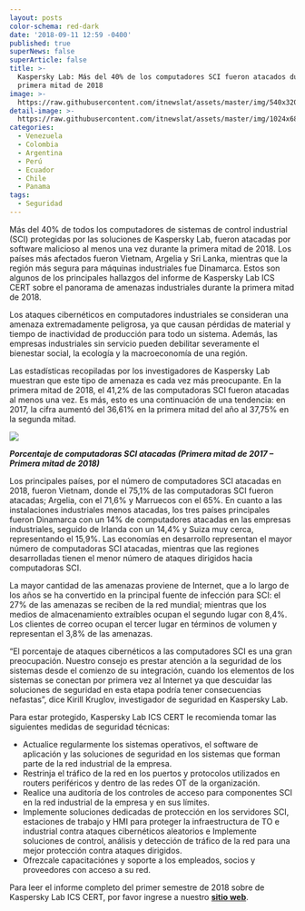 ```yaml
---
layout: posts
color-schema: red-dark
date: '2018-09-11 12:59 -0400'
published: true
superNews: false
superArticle: false
title: >-
  Kaspersky Lab: Más del 40% de los computadores SCI fueron atacados durante la
  primera mitad de 2018
image: >-
  https://raw.githubusercontent.com/itnewslat/assets/master/img/540x320/Ataque-Hacker-P.jpg
detail-image: >-
  https://raw.githubusercontent.com/itnewslat/assets/master/img/1024x680/Ataque-Hacker-G.jpg
categories:
  - Venezuela
  - Colombia
  - Argentina
  - Perú
  - Ecuador
  - Chile
  - Panama
tags:
  - Seguridad
---
```

Más del 40% de todos los computadores de sistemas de control industrial (SCI) protegidas por las soluciones de Kaspersky Lab, fueron atacadas por software malicioso al menos una vez durante la primera mitad de 2018. Los países más afectados fueron Vietnam, Argelia y Sri Lanka, mientras que la región más segura para máquinas industriales fue Dinamarca. Estos son algunos de los principales hallazgos del informe de Kaspersky Lab ICS CERT sobre el panorama de amenazas industriales durante la primera mitad de 2018.

Los ataques cibernéticos en computadores industriales se consideran una amenaza extremadamente peligrosa, ya que causan pérdidas de material y tiempo de inactividad de producción para todo un sistema. Además, las empresas industriales sin servicio pueden debilitar severamente el bienestar social, la ecología y la macroeconomía de una región. 

Las estadísticas recopiladas por los investigadores de Kaspersky Lab muestran que este tipo de amenaza es cada vez más preocupante. En la primera mitad de 2018, el 41,2% de las computadoras SCI fueron atacadas al menos una vez. Es más, esto es una continuación de una tendencia: en 2017, la cifra aumentó del 36,61% en la primera mitad del año al 37,75% en la segunda mitad.

![](https://latam.kaspersky.com/content/es-mx/images/repository/pr/computers-attacked-in-h1.jpg)

 
_**Porcentaje de computadoras SCI atacadas (Primera mitad de 2017 – Primera mitad de 2018)**_

Los principales países, por el número de computadores SCI atacadas en 2018, fueron Vietnam, donde el 75,1% de las computadoras SCI fueron atacadas; Argelia, con el 71,6% y Marruecos con el 65%. En cuanto a las instalaciones industriales menos atacadas, los tres países principales fueron  Dinamarca con un 14% de computadores atacadas en las empresas industriales, seguido de Irlanda con un 14,4% y Suiza muy cerca, representando el 15,9%. Las economías en desarrollo representan el mayor número de computadoras SCI atacadas, mientras que las regiones desarrolladas tienen el menor número de ataques dirigidos hacia computadoras SCI.

La mayor cantidad de las amenazas proviene de Internet, que a lo largo de los años se ha convertido en la principal fuente de infección para SCI: el 27% de las amenazas se reciben de la red mundial; mientras que los medios de almacenamiento extraíbles ocupan el segundo lugar con 8,4%. Los clientes de correo ocupan el tercer lugar en términos de volumen y representan el 3,8% de las amenazas.

“El porcentaje de ataques cibernéticos a las computadores SCI es una gran preocupación. Nuestro consejo es prestar atención a la seguridad de los sistemas desde el comienzo de su integración, cuando los elementos de los sistemas se conectan por primera vez al Internet ya que descuidar las soluciones de seguridad en esta etapa podría tener consecuencias nefastas”, dice Kirill Kruglov, investigador de seguridad en Kaspersky Lab.

Para estar protegido, Kaspersky Lab ICS CERT le recomienda tomar las siguientes medidas de seguridad técnicas:

- Actualice regularmente los sistemas operativos, el software de aplicación y las soluciones de seguridad en los sistemas que forman parte de la red industrial de la empresa.
- Restrinja el tráfico de la red en los puertos y protocolos utilizados en routers periféricos y dentro de las redes OT de la organización.
- Realice una auditoría de los controles de acceso para componentes SCI en la red industrial de la empresa y en sus límites.
- Implemente soluciones dedicadas de protección en los servidores SCI, estaciones de trabajo y HMI para proteger la infraestructura de TO e industrial contra ataques cibernéticos aleatorios e Implemente soluciones de control, análisis y detección de tráfico de la red para una mejor protección contra ataques dirigidos.
- Ofrezcale capacitaciónes y soporte a los empleados, socios y proveedores con acceso a su red.

Para leer el informe completo del primer semestre de 2018 sobre de Kaspersky Lab ICS CERT, por favor ingrese a nuestro [**sitio web**](https://securelist.com/threat-landscape-for-industrial-automation-systems-in-h1-2018/87913/).